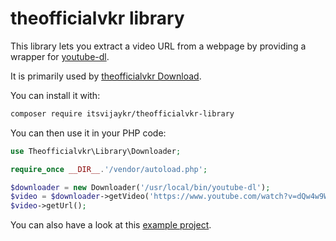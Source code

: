 # theofficialvkr library

This library lets you extract a video URL from a webpage
by providing a wrapper
for [youtube-dl](https://ytdl-org.github.io/youtube-dl/index.html).

It is primarily used by [theofficialvkr Download](https://github.com/itsvijaykr/theofficialvkr).

You can install it with:

```bash
composer require itsvijaykr/theofficialvkr-library
```

You can then use it in your PHP code:

```php
use Theofficialvkr\Library\Downloader;

require_once __DIR__.'/vendor/autoload.php';

$downloader = new Downloader('/usr/local/bin/youtube-dl');
$video = $downloader->getVideo('https://www.youtube.com/watch?v=dQw4w9WgXcQ');
$video->getUrl();
```

You can also have a look at
this [example project](https://github.com/itsvijaykr).
